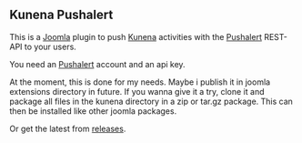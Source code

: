 Kunena Pushalert
----------------

This is a [Joomla][3] plugin to push [Kunena][1] activities with the [Pushalert][2] REST-API to your users.

You need an [Pushalert][2] account and an api key.

At the moment, this is done for my needs. Maybe i publish it in joomla extensions directory in future. If you wanna give it a try, clone it and package all files in the kunena directory in a zip or tar.gz package. This can then be installed like other joomla packages.

Or get the latest from [releases][4].

[1]: https://www.kunena.org
[2]: https://pushalert.co
[3]: https://www.joomla.org
[4]: https://github.com/pfitzer/kunena-pushalert/releases